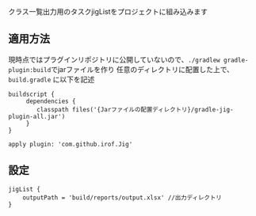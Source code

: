 クラス一覧出力用のタスクjigListをプロジェクトに組み込みます

## 適用方法
現時点ではプラグインリポジトリに公開していないので、`./gradlew gradle-plugin:build`でjarファイルを作り
任意のディレクトリに配置した上で、`build.gradle` に以下を記述

```
buildscript {
     dependencies {
        classpath files('{Jarファイルの配置ディレクトリ}/gradle-jig-plugin-all.jar')
     }
}

apply plugin: 'com.github.irof.Jig'
```

## 設定
```
jigList {
    outputPath = 'build/reports/output.xlsx' //出力ディレクトリ
}
```

